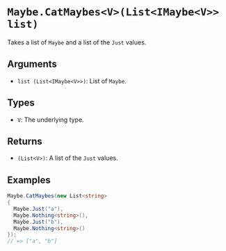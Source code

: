 # `Maybe.CatMaybes<V>(List<IMaybe<V>> list)`

Takes a list of `Maybe` and a list of the `Just` values.

## Arguments

* `list (List<IMaybe<V>>)`: List of `Maybe`.

## Types

* `V`: The underlying type.

## Returns

* `(List<V>)`: A list of the `Just` values.

## Examples

```csharp
Maybe.CatMaybes(new List<string>
{
  Maybe.Just("a"),
  Maybe.Nothing<string>(),
  Maybe.Just("b"),
  Maybe.Nothing<string>()
});
// => ["a", "b"]
```
